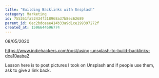 ```yaml
---
title: "Building Backlinks with Unsplash"
category: Marketing
id: 755261fa52434f318968a37b8ec62689
parent_id: 0ec2bdceae414b33a9d1ce199397272f
created_at: 1596644696774
---
```


08/05/2020

https://www.indiehackers.com/post/using-unsplash-to-build-backlinks-dca10aaba2

Lesson here is to post pictures I took on Unsplash and if people use them, ask to give a link back.
    
